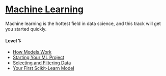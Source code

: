 # [Machine Learning](https://www.kaggle.com/learn/machine-learning)

Machine learning is the hottest field in data science, and this track will get you started quickly.

#### Level 1:
- [How Models Work](./how-models-work.ipynb)
- [Starting Your ML Project](./starting-your-ml-project.ipynb)
- [Selecting and Filtering Data](./selecting-and-filtering-in-pandas.ipynb)
- [Your First Scikit-Learn Model](./your-first-scikit-learn-model)
